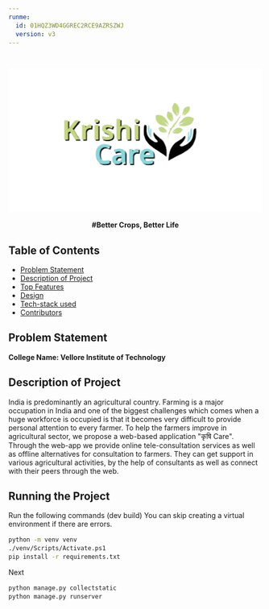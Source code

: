 ```yaml
---
runme:
  id: 01HQZ3WD4GGREC2RCE9AZRSZWJ
  version: v3
---
```

<br>
<p align="center">
    <img src="static/Images/Logo.png" alt="logo" width="600">
  </a>
</p>

<p align="center">
<b>#Better Crops, Better Life </b>
</p>

## Table of Contents

- [Problem Statement](#problem-statement)
- [Description of Project](#description-of-project)
- [Top Features](#top-features)
- [Design](#design)
- [Tech-stack used](#techstack-used)
- [Contributors](#contributors)

## Problem Statement

**College Name: Vellore Institute of Technology**

## Description of Project

India is predominantly an agricultural country. Farming is a major occupation in India and one of the biggest challenges which comes when a huge workforce is occupied is that it becomes very difficult to provide personal attention to every farmer. To help the farmers improve in agricultural sector, we propose a web-based application "कृषि Care". Through the web-app we provide online tele-consultation services as well as offline alternatives for consultation to farmers. They can get support in various agricultural activities, by the help of consultants as well as connect with their peers through the web.

## Running the Project

Run the following commands (dev build)
You can skip creating a virtual environment if there are errors.

```sh {"id":"01HQZ4SVEKP6088210YNNXH84Y"}
python -m venv venv
./venv/Scripts/Activate.ps1
pip install -r requirements.txt
```

Next

```sh {"id":"01HQZ4XKGT0HW3CHNHM6BEQ87F"}
python manage.py collectstatic 
python manage.py runserver

```
